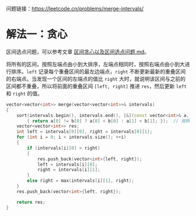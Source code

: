 问题链接：https://leetcode.cn/problems/merge-intervals/

# 解法一：贪心

区间选点问题，可以参考文章 [区间贪心以及区间选点问题.md](https://github.com/SakuraMayAi/Tricks-of-Programming/blob/main/Data%20Structure/%E5%8C%BA%E9%97%B4%E8%B4%AA%E5%BF%83%E4%BB%A5%E5%8F%8A%E5%8C%BA%E9%97%B4%E9%80%89%E7%82%B9%E9%97%AE%E9%A2%98.md)。

将所有的区间，按照左端点由小到大排序，左端点相同时，按照右端点由小到大进行排序。`left` 记录每个重叠区间的最左边端点，`right` 不断更新最新的重叠区间的右端点。当发现一个区间的左端点的值比 `right` 大时，就说明该区间与之前的区间都不重叠，所以将前面的重叠区间 `[left, right]` 推进 `res`，然后更新 `left` 和 `right` 的值。

```cpp
vector<vector<int>> merge(vector<vector<int>>& intervals)
{
    sort(intervals.begin(), intervals.end(), [&](const vector<int>& a, const vector<int>& b)
        { return a[0] != b[0] ? a[0] < b[0] : a[1] < b[1]; });  // 按照左端点由小到大，右端点由小到大排序
    vector<vector<int>> res;
    int left = intervals[0][0], right = intervals[0][1];
    for (int i = 0; i < intervals.size(); ++i)
    {
        if (intervals[i][0] > right)
        {
            res.push_back(vector<int>{left, right});
            left = intervals[i][0];
            right = intervals[i][1];
        }
        else right = max(intervals[i][1], right);
    }
    res.push_back(vector<int>{left, right});

    return res;
}
```

